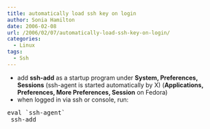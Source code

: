 ```yaml
---
title: automatically load ssh key on login
author: Sonia Hamilton
date: 2006-02-08
url: /2006/02/07/automatically-load-ssh-key-on-login/
categories:
  - Linux
tags:
  - Ssh
---
```

  * add **ssh-add** as a startup program under **System, Preferences, Sessions** (ssh-agent is started automatically by X) (**Applications, Preferences, More Preferences, Session** on Fedora)
  * when logged in via ssh or console, run:

<pre>eval `ssh-agent`
 ssh-add</pre>
